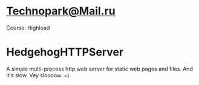 Technopark@Mail.ru
============
Course: Highload

# HedgehogHTTPServer

A simple multi-process http web server for static web pages and files. And it's slow. Vey sloooow. =)
